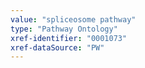 ```yaml
---
value: "spliceosome pathway"
type: "Pathway Ontology"
xref-identifier: "0001073"
xref-dataSource: "PW"
---
```


